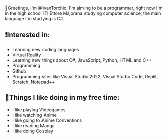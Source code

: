 👋Greetings, I'm @IvanTorchio, I'm aiming to be a programmer, right now I'm in the high school ITI Ettore Majorana studying computer science, the main language I'm studying is C#.

## ❗Interested in:

- Learning new coding languages
- Virtual Reality
- Learning new things about C#, JavaScript, Python, HTML and C++
- Programming
- Github
- Programming sites like Visual Studio 2022, Visual Studio Code, Replit, Scratch, Notepad++

## 🗿Things I like doing in my free time:

- I like playing Videogames
- I like watching Anime
- I like going to Anime Conventions
- I like reading Manga
- I like doing Cosplay
